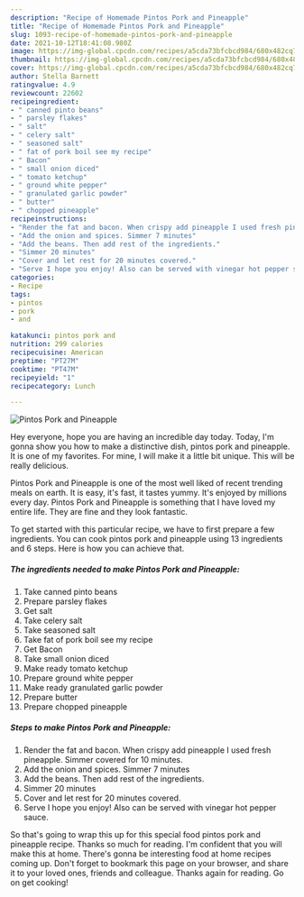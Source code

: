 ```yaml
---
description: "Recipe of Homemade Pintos Pork and Pineapple"
title: "Recipe of Homemade Pintos Pork and Pineapple"
slug: 1093-recipe-of-homemade-pintos-pork-and-pineapple
date: 2021-10-12T18:41:08.980Z
image: https://img-global.cpcdn.com/recipes/a5cda73bfcbcd984/680x482cq70/pintos-pork-and-pineapple-recipe-main-photo.jpg
thumbnail: https://img-global.cpcdn.com/recipes/a5cda73bfcbcd984/680x482cq70/pintos-pork-and-pineapple-recipe-main-photo.jpg
cover: https://img-global.cpcdn.com/recipes/a5cda73bfcbcd984/680x482cq70/pintos-pork-and-pineapple-recipe-main-photo.jpg
author: Stella Barnett
ratingvalue: 4.9
reviewcount: 22602
recipeingredient:
- " canned pinto beans"
- " parsley flakes"
- " salt"
- " celery salt"
- " seasoned salt"
- " fat of pork boil see my recipe"
- " Bacon"
- " small onion diced"
- " tomato ketchup"
- " ground white pepper"
- " granulated garlic powder"
- " butter"
- " chopped pineapple"
recipeinstructions:
- "Render the fat and bacon. When crispy add pineapple I used fresh pineapple. Simmer covered for 10 minutes."
- "Add the onion and spices. Simmer 7 minutes"
- "Add the beans. Then add rest of the ingredients."
- "Simmer 20 minutes"
- "Cover and let rest for 20 minutes covered."
- "Serve I hope you enjoy! Also can be served with vinegar hot pepper sauce."
categories:
- Recipe
tags:
- pintos
- pork
- and

katakunci: pintos pork and 
nutrition: 299 calories
recipecuisine: American
preptime: "PT27M"
cooktime: "PT47M"
recipeyield: "1"
recipecategory: Lunch

---
```



![Pintos Pork and Pineapple](https://img-global.cpcdn.com/recipes/a5cda73bfcbcd984/680x482cq70/pintos-pork-and-pineapple-recipe-main-photo.jpg)

Hey everyone, hope you are having an incredible day today. Today, I'm gonna show you how to make a distinctive dish, pintos pork and pineapple. It is one of my favorites. For mine, I will make it a little bit unique. This will be really delicious.

Pintos Pork and Pineapple is one of the most well liked of recent trending meals on earth. It is easy, it's fast, it tastes yummy. It's enjoyed by millions every day. Pintos Pork and Pineapple is something that I have loved my entire life. They are fine and they look fantastic.




To get started with this particular recipe, we have to first prepare a few ingredients. You can cook pintos pork and pineapple using 13 ingredients and 6 steps. Here is how you can achieve that.

<!--inarticleads1-->

##### The ingredients needed to make Pintos Pork and Pineapple:

1. Take  canned pinto beans
1. Prepare  parsley flakes
1. Get  salt
1. Take  celery salt
1. Take  seasoned salt
1. Take  fat of pork boil see my recipe
1. Get  Bacon
1. Take  small onion diced
1. Make ready  tomato ketchup
1. Prepare  ground white pepper
1. Make ready  granulated garlic powder
1. Prepare  butter
1. Prepare  chopped pineapple




<!--inarticleads2-->

##### Steps to make Pintos Pork and Pineapple:

1. Render the fat and bacon. When crispy add pineapple I used fresh pineapple. Simmer covered for 10 minutes.
1. Add the onion and spices. Simmer 7 minutes
1. Add the beans. Then add rest of the ingredients.
1. Simmer 20 minutes
1. Cover and let rest for 20 minutes covered.
1. Serve I hope you enjoy! Also can be served with vinegar hot pepper sauce.




So that's going to wrap this up for this special food pintos pork and pineapple recipe. Thanks so much for reading. I'm confident that you will make this at home. There's gonna be interesting food at home recipes coming up. Don't forget to bookmark this page on your browser, and share it to your loved ones, friends and colleague. Thanks again for reading. Go on get cooking!
